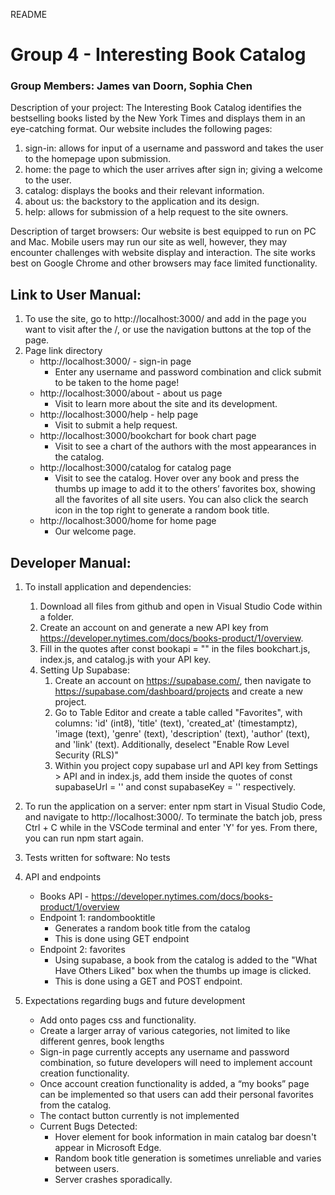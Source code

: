 README

# Group 4 - Interesting Book Catalog #

### Group Members: James van Doorn, Sophia Chen ###

Description of your project: The Interesting Book Catalog identifies the 
bestselling books listed by the New York Times and displays them in an 
eye-catching format. Our website includes the following pages:
1. sign-in: allows for input of a username and password and takes the 
user to the homepage upon submission.
2. home: the page to which the user arrives after sign in; giving a welcome 
to the user.
3. catalog: displays the books and their relevant information.
4. about us: the backstory to the application and its design.
5. help: allows for submission of a help request to the site owners.

Description of target browsers: Our website is best equipped to run on PC 
and Mac. Mobile users may run our site as well, however, they may encounter
challenges with website display and interaction. The site works best on Google
Chrome and other browsers may face limited functionality.

## Link to User Manual: ##
1. To use the site, go to http://localhost:3000/ and add in the page you want to visit after the /, or use the navigation buttons at the top of the page.
2. Page link directory
    - http://localhost:3000/ - sign-in page
        - Enter any username and password combination and click submit to be taken to the home page!
    - http://localhost:3000/about - about us page
        - Visit to learn more about the site and its development.
    - http://localhost:3000/help - help page
        - Visit to submit a help request.
    - http://localhost:3000/bookchart for book chart page
        - Visit to see a chart of the authors with the most appearances in the catalog.
    - http://localhost:3000/catalog for catalog page
        - Visit to see the catalog. Hover over any book and press the thumbs up image to add it to the others’ favorites box, showing all the favorites of all site users. You can also
        click the search icon in the top right to generate a random book title.
    - http://localhost:3000/home for home page
        - Our welcome page.

## Developer Manual: ##
1. To install application and dependencies: 
    1. Download all files from github and open in Visual Studio Code within a folder. 
    2. Create an account on and generate a new API key from https://developer.nytimes.com/docs/books-product/1/overview.
    3. Fill in the quotes after const bookapi = "" in the files
    bookchart.js, index.js, and catalog.js with your API key.
    4. Setting Up Supabase:
        1. Create an account on https://supabase.com/, then navigate to https://supabase.com/dashboard/projects and create a new project. 
        2. Go to Table Editor and create a table called "Favorites", with columns: 'id' (int8), 'title' (text), 'created_at' (timestamptz), 'image (text), 'genre' (text), 'description' (text), 'author' (text), and 'link' (text). Additionally, deselect "Enable Row Level Security (RLS)"
        3. Within you project copy supabase url and API key from Settings > API and in index.js, add them inside the quotes of const supabaseUrl = '' and const supabaseKey = '' respectively.

2. To run the application on a server: enter npm start in Visual Studio Code, and navigate to http://localhost:3000/. To terminate the batch job, press Ctrl + C while in the VSCode terminal
and enter 'Y' for yes. From there, you can run npm start again.
3. Tests written for software: No tests
4. API and endpoints
    - Books API - https://developer.nytimes.com/docs/books-product/1/overview
    - Endpoint 1: randombooktitle
        - Generates a random book title from the catalog
        - This is done using GET endpoint
    - Endpoint 2: favorites
        - Using supabase, a book from the catalog is added to the "What Have Others Liked" box when the thumbs up image is clicked.
        - This is done using a GET and POST endpoint.
5. Expectations regarding bugs and future development
    - Add onto pages css and functionality.
    - Create a larger array of various categories, not limited to like different genres, book lengths
    - Sign-in page currently accepts any username and password combination, so future developers will need to implement account creation functionality.
    - Once account creation functionality is added, a “my books” page can be implemented so that users can add their personal favorites from the catalog.
    - The contact button currently is not implemented
    - Current Bugs Detected:
        - Hover element for book information in main catalog bar doesn't appear in Microsoft Edge.
        - Random book title generation is sometimes unreliable and varies between users.
        - Server crashes sporadically. 